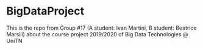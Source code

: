 # BigDataProject
This is the repo from Group #17 (A student: Ivan Martini, B student: Beatrice Marsili) about the course project 2019/2020 of Big Data Technologies @ UniTN
